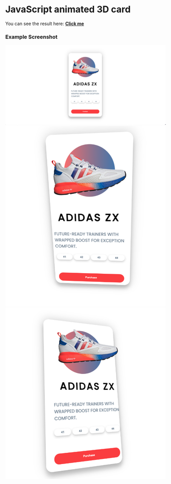 # JavaScript animated 3D card

You can see the result here: [**Click me**](https://slawoe.github.io/js-3dcard/)

### Example Screenshot

![Screenshot](./screenshots/screenshot.png)
![Screenshot2](./screenshots/screenshot2.png)
![Screenshot2](./screenshots/screenshot3.png)
